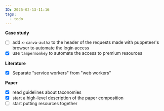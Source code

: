 ```yaml
---
ID: 2025-02-13-11:16
tags:
  - todo
---
```

**Case study**
- [ ] add `x-canva-authz` to the header of the requests made with puppeteer's browser to automate the login access
- [x] use `tampermonkey` to automate the access to premium resources

**Literature**
- [x] Separate "service workers" from "web workers"

**Paper**
- [x] read guidelines about taxonomies
- [x] start a high-level description of the paper composition
- [ ] start putting resources together
